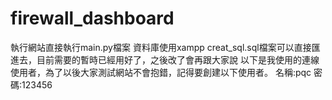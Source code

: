 # firewall_dashboard

執行網站直接執行main.py檔案
資料庫使用xampp
creat_sql.sql檔案可以直接匯進去，目前需要的暫時已經用好了，之後改了會再跟大家說
以下是我使用的連線使用者，為了以後大家測試網站不會抱錯，記得要創建以下使用者。
名稱:pqc
密碼:123456

